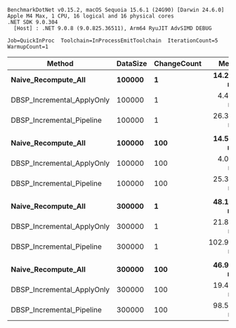 ```

BenchmarkDotNet v0.15.2, macOS Sequoia 15.6.1 (24G90) [Darwin 24.6.0]
Apple M4 Max, 1 CPU, 16 logical and 16 physical cores
.NET SDK 9.0.304
  [Host] : .NET 9.0.8 (9.0.825.36511), Arm64 RyuJIT AdvSIMD DEBUG

Job=QuickInProc  Toolchain=InProcessEmitToolchain  IterationCount=5  
WarmupCount=1  

```
| Method                     | DataSize | ChangeCount | Mean       | Error      | StdDev    | Ratio | RatioSD |
|--------------------------- |--------- |------------ |-----------:|-----------:|----------:|------:|--------:|
| **Naive_Recompute_All**        | **100000**   | **1**           |  **14.238 ms** |  **0.4819 ms** | **0.1251 ms** |  **1.00** |    **0.01** |
| DBSP_Incremental_ApplyOnly | 100000   | 1           |   4.414 ms |  1.2509 ms | 0.3249 ms |  0.31 |    0.02 |
| DBSP_Incremental_Pipeline  | 100000   | 1           |  26.364 ms |  2.8364 ms | 0.7366 ms |  1.85 |    0.05 |
|                            |          |             |            |            |           |       |         |
| **Naive_Recompute_All**        | **100000**   | **100**         |  **14.573 ms** |  **3.6991 ms** | **0.9606 ms** |  **1.00** |    **0.08** |
| DBSP_Incremental_ApplyOnly | 100000   | 100         |   4.030 ms |  0.4594 ms | 0.0711 ms |  0.28 |    0.02 |
| DBSP_Incremental_Pipeline  | 100000   | 100         |  25.350 ms |  2.0103 ms | 0.5221 ms |  1.75 |    0.11 |
|                            |          |             |            |            |           |       |         |
| **Naive_Recompute_All**        | **300000**   | **1**           |  **48.172 ms** |  **3.5029 ms** | **0.5421 ms** |  **1.00** |    **0.01** |
| DBSP_Incremental_ApplyOnly | 300000   | 1           |  21.806 ms |  4.6077 ms | 1.1966 ms |  0.45 |    0.02 |
| DBSP_Incremental_Pipeline  | 300000   | 1           | 102.904 ms | 10.7514 ms | 2.7921 ms |  2.14 |    0.06 |
|                            |          |             |            |            |           |       |         |
| **Naive_Recompute_All**        | **300000**   | **100**         |  **46.917 ms** |  **1.5880 ms** | **0.2457 ms** |  **1.00** |    **0.01** |
| DBSP_Incremental_ApplyOnly | 300000   | 100         |  19.446 ms |  4.2571 ms | 1.1056 ms |  0.41 |    0.02 |
| DBSP_Incremental_Pipeline  | 300000   | 100         |  98.570 ms |  6.5295 ms | 1.6957 ms |  2.10 |    0.03 |
